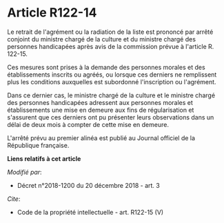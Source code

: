 # Article R122-14

Le retrait de l'agrément ou la radiation de la liste est prononcé par arrêté conjoint du ministre chargé de la culture et du
ministre chargé des personnes handicapées après avis de la commission prévue à l'article R. 122-15.

Ces mesures sont prises à la demande des personnes morales et des établissements inscrits ou agréés, ou lorsque ces derniers
ne remplissent plus les conditions auxquelles est subordonné l'inscription ou l'agrément.

Dans ce dernier cas, le ministre chargé de la culture et le ministre chargé des personnes handicapées adressent aux personnes
morales et établissements une mise en demeure aux fins de régularisation et s'assurent que ces derniers ont pu présenter
leurs observations dans un délai de deux mois à compter de cette mise en demeure.

L'arrêté prévu au premier alinéa est publié au Journal officiel de la République française.

**Liens relatifs à cet article**

_Modifié par_:

  - Décret n°2018-1200 du 20 décembre 2018 - art. 3

_Cite_:

  - Code de la propriété intellectuelle - art. R122-15 (V)
